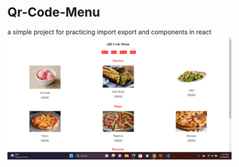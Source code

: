 # Qr-Code-Menu
a simple project for practicing import export and components in react 
![Alt text](<Screenshot (62).png>)
